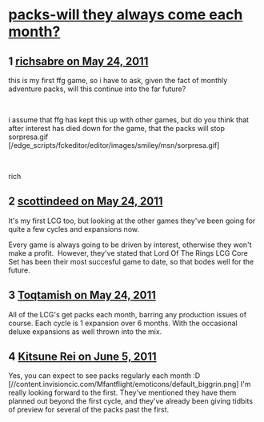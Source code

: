 # [packs-will they always come each month?](https://community.fantasyflightgames.com/topic/47277-packs-will-they-always-come-each-month/)

## 1 [richsabre on May 24, 2011](https://community.fantasyflightgames.com/topic/47277-packs-will-they-always-come-each-month/?do=findComment&comment=473806)

this is my first ffg game, so i have to ask, given the fact of monthly adventure packs, will this continue into the far future?

 

i assume that ffg has kept this up with other games, but do you think that after interest has died down for the game, that the packs will stop sorpresa.gif [/edge_scripts/fckeditor/editor/images/smiley/msn/sorpresa.gif]

 

rich

## 2 [scottindeed on May 24, 2011](https://community.fantasyflightgames.com/topic/47277-packs-will-they-always-come-each-month/?do=findComment&comment=473839)

It's my first LCG too, but looking at the other games they've been going for quite a few cycles and expansions now.

Every game is always going to be driven by interest, otherwise they won't make a profit.  However, they've stated that Lord Of The Rings LCG Core Set has been their most succesful game to date, so that bodes well for the future.

## 3 [Toqtamish on May 24, 2011](https://community.fantasyflightgames.com/topic/47277-packs-will-they-always-come-each-month/?do=findComment&comment=473866)

All of the LCG's get packs each month, barring any production issues of course. Each cycle is 1 expansion over 6 months. With the occasional deluxe expansions as well thrown into the mix.

## 4 [Kitsune Rei on June 5, 2011](https://community.fantasyflightgames.com/topic/47277-packs-will-they-always-come-each-month/?do=findComment&comment=480582)

Yes, you can expect to see packs regularly each month :D [//content.invisioncic.com/Mfantflight/emoticons/default_biggrin.png] I'm really looking forward to the first. They've mentioned they have them planned out beyond the first cycle, and they've already been giving tidbits of preview for several of the packs past the first.

